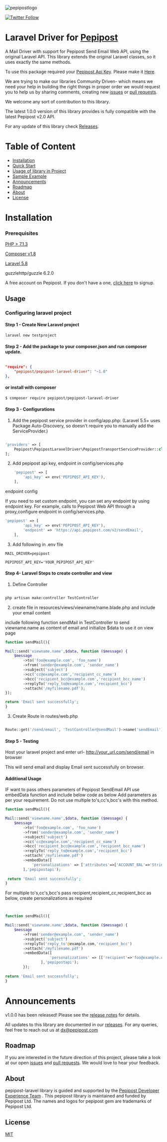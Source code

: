 ![pepipostlogo](https://pepipost.com/wp-content/uploads/2017/07/P_LOGO.png)

[![Twitter Follow](https://img.shields.io/twitter/follow/pepi_post.svg?style=social&label=Follow)](https://twitter.com/pepi_post)

# Laravel Driver for [Pepipost](http://www.pepipost.com/?utm_campaign=GitHubSDK&utm_medium=GithubSDK&utm_source=GithubSDK)

A Mail Driver with support for Pepipost Send Email Web API, using the original Laravel API. This library extends the original Laravel classes, so it uses exactly the same methods.

To use this package required your [Pepipost Api Key](https://app.pepipost.com). Please make it [Here](https://app.pepipost.com).


We are trying to make our libraries Community Driven- which means we need your help in building the right things in proper order we would request you to help us by sharing comments, creating new [issues](https://github.com/pepipost/laravel-pepipost-driver/issues) or [pull requests](https://github.com/pepipost/laravel-pepipost-driver/pulls).


We welcome any sort of contribution to this library.

The latest 1.0.0 version of this library provides is fully compatible with the latest Pepipost v2.0 API.

For any update of this library check [Releases](https://github.com/pepipost/laravel-pepipost-driver/releases).

# Table of Content
  
* [Installation](#installation)
* [Quick Start](#quick-start)
* [Usage of library in Project](#inproject)
* [Sample Example](#eg)
* [Announcements](#announcements)
* [Roadmap](#roadmap)
* [About](#about)
* [License](#license)

<a name="installation"></a>
# Installation

<a name="prereq"></a>

### Prerequisites

[PHP > 7.1.3](https://www.php.net/manual/en/install.php)

[Composer v1.8](https://getcomposer.org/download/)

[Laravel 5.8](https://laravel.com/docs/5.8/installation)

guzzlehttp/guzzle 6.2.0

A free account on Pepipost. If you don't have a one, [click here](https://app.pepipost.com) to signup.

## Usage

### Configuring laravel project

#### Step 1 - Create New Laravel project 

```bash 
laravel new testproject
```

#### Step 2 - Add the package to your composer.json and run composer update.

```json

"require": {
    "pepipost/pepipost-laravel-driver": "~1.0"
},
```
#### or install with composer

```bash
$ composer require pepipost/pepipost-laravel-driver
```

#### Step 3 - Configurations 

1) Add the pepipost service provider in config/app.php: (Laravel 5.5+ uses Package Auto-Discovery, so doesn't require you to          manually add the ServiceProvider.)

```php

'providers' => [
    Pepipost\PepipostLaravelDriver\PepipostTransportServiceProvider::class
];
```

2) Add pepipost api key, endpoint in config/services.php


```php
    'pepipost' => [
        'api_key' => env('PEPIPOST_API_KEY'),
    ],

```

  endpoint config

If you need to set custom endpoint, you can set any endpoint by using endpoint key. For example, calls to Pepipost Web API through a proxy,configure endpoint in config/services.php.

```php    
'pepipost' => [
        'api_key' => env('PEPIPOST_API_KEY'),
        'endpoint' => 'https://api.pepipost.com/v2/sendEmail',
    ],
```

3) Add following in .env file

```dotenv
MAIL_DRIVER=pepipost

PEPIPOST_API_KEY='YOUR_PEPIPOST_API_KEY'
```

#### Step 4-  Laravel Steps to create controller and view

1) Define Controller

```bash

php artisan make:controller TestController

```
2) create file in resources/views/viewname/name.blade.php 
   and include your email content 

include following function sendMail in TestController to send
viewname.name as content of email and initialize $data to use it on view page

```php
function sendMail(){

Mail::send('viewname.name',$data, function ($message) {
    $message
        ->to('foo@example.com', 'foo_name')
        ->from('sender@example.com', 'sender_name')
        ->subject('subject')
        ->cc('cc@example.com','recipient_cc_name')
        ->bcc('recipient_bcc@example.com','recipient_bcc_name')
        ->replyTo('reply_to@example.com','recipient_bcc')
        ->attach('/myfilename.pdf');
});

return 'Email sent successfully';
}
```

3) Create Route in routes/web.php

```php

Route::get('/send/email', 'TestController@sendMail')->name('sendEmail');

```

#### Step 5 - Testing

Host your laravel project and enter url- http://your_url.com/send/email in browser

This will send email and display Email sent successfully on browser.

#### Additional Usage

IF want to pass others parameters of Pepipost SendEmail API use embedData function and include below code as below
Add parameters as per your requirement. Do not use multiple to's,cc's,bcc's with this method.

```php
function sendMail(){

Mail::send('viewname.name',$data, function ($message) {
    $message
        ->to('foo@example.com', 'foo_name')
        ->from('sender@example.com', 'sender_name')
        ->subject('subject')
        ->cc('cc@example.com','recipient_cc_name')
        ->bcc('recipient_bcc@example.com','recipient_bcc_name')
        ->replyTo('reply_to@example.com','recipient_bcc')
        ->attach('/myfilename.pdf')
        ->embedData([
            'personalizations' => ['attributes'=>['ACCOUNT_BAL'=>'String','NAME'=>'NAME'],'x-apiheader'=>'x-apiheader_value','x-apiheader_cc'=>'x-apiheader_cc_value'],'settings' => ['bcc'=>'bccemail@gmail.com','clicktrack'=>1,'footer'=>1,'opentrack'=>1,'unsubscribe'=>1 ],'tags'=>'tags_value','templateId'=>''
        ],'pepipostapi');
        
 return 'Email sent successfully';
}       

```

For multiple to's,cc's,bcc's pass recipient,recipient_cc,recipient_bcc as below, create personalizations as required

```php


function sendMail(){

Mail::send('viewname.name',$data, function ($message) {
    $message
        ->from('sender@example.com', 'sender_name')
        ->subject('subject')
        ->replyTo('reply_to'@example.com,'recipient_bcc')
        ->attach('/myfilename.pdf')
        ->embedData([
                    'personalizations' => [['recipient'=>'foo@example.com','attributes'=>['ACCOUNT_BAL'=>'String','NAME'=>'name'],'recipient_cc'=>['cc@example.com','cc2@example.com'],'recipient_bcc'=>['bcc@example.com','bcc2@example.com'],'x-apiheader'=>'x-apiheader_value','x-apiheader_cc'=>'x-apiheader_cc_value'],['recipient'=>'foo@example.com','attributes'=>['ACCOUNT_BAL'=>'String','NAME'=>'name'],'x-apiheader'=>'x-apiheader_value','x-apiheader_cc'=>'x-apiheader_cc_value']],'settings' => ['bcc'=>'bccemail@gmail.com','clicktrack'=>1,'footer'=>1,'opentrack'=>1,'unsubscribe'=>1 ],'tags'=>'tags_value','templateId'=>''
                ],'pepipostapi');
        });
        
return 'Email sent successfully';
}

```

<a name="announcements"></a>
# Announcements

v1.0.0 has been released! Please see the [release notes](https://github.com/pepipost/laravel-pepipost-driver/releases/) for details.

All updates to this library are documented in our [releases](https://github.com/pepipost/laravel-pepipost-driver/releases). For any queries, feel free to reach out us at dx@pepipost.com

<a name="roadmap"></a>
## Roadmap

If you are interested in the future direction of this project, please take a look at our open [issues](https://github.com/pepipost/laravel-pepipost-driver/issues) and [pull requests](https://github.com/pepipost/laravel-pepipost-driver/pulls). We would love to hear your feedback.

<a name="about"></a>
## About
pepipost-laravel library is guided and supported by the [Pepipost Developer Experience Team](https://github.com/orgs/pepipost/teams/pepis/members) .
This pepipost library is maintained and funded by Pepipost Ltd. The names and logos for pepipost gem are trademarks of Pepipost Ltd.

<a name="license"></a>
## License
[MIT](https://choosealicense.com/licenses/mit/)
